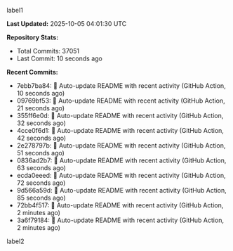 
label1 
<!-- ACTIVITY_START -->
**Last Updated:** 2025-10-05 04:01:30 UTC

**Repository Stats:**
- Total Commits: 37051
- Last Commit: 10 seconds ago

**Recent Commits:**
- 7ebb7ba84: 🤖 Auto-update README with recent activity (GitHub Action, 10 seconds ago)
- 09769bf53: 🤖 Auto-update README with recent activity (GitHub Action, 21 seconds ago)
- 355ff6e0d: 🤖 Auto-update README with recent activity (GitHub Action, 32 seconds ago)
- 4cce0f6d1: 🤖 Auto-update README with recent activity (GitHub Action, 42 seconds ago)
- 2e278797b: 🤖 Auto-update README with recent activity (GitHub Action, 51 seconds ago)
- 0836ad2b7: 🤖 Auto-update README with recent activity (GitHub Action, 63 seconds ago)
- ecda0eeed: 🤖 Auto-update README with recent activity (GitHub Action, 72 seconds ago)
- 9d566a59d: 🤖 Auto-update README with recent activity (GitHub Action, 85 seconds ago)
- 72bb4f517: 🤖 Auto-update README with recent activity (GitHub Action, 2 minutes ago)
- 3a6f79184: 🤖 Auto-update README with recent activity (GitHub Action, 2 minutes ago)
<!-- ACTIVITY_END -->

label2
